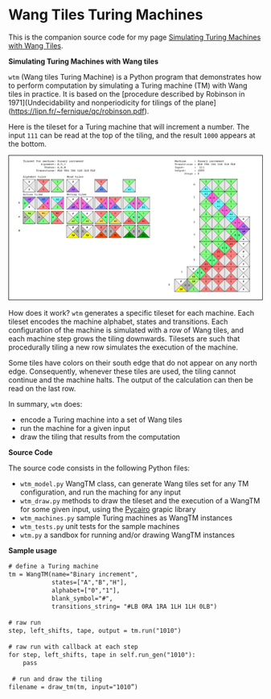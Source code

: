 # Wang Tiles Turing Machines

This is the companion source code for my page [Simulating Turing Machines with Wang Tiles](https://seriot.ch/projects/simulating_turing_machines_with_wang_tiles.html).

__Simulating Turing Machines with Wang tiles__

`wtm` (Wang tiles Turing Machine) is a Python program that demonstrates how to perform computation by simulating a Turing machine (TM) with Wang tiles in practice. It is based on the [procedure described by Robinson in 1971](Undecidability and nonperiodicity for tilings of the plane](https://lipn.fr/~fernique/qc/robinson.pdf).

Here is the tileset for a Turing machine that will increment a number. The input `111` can be read at the top of the tiling, and the result `1000` appears at the bottom.

<img border="1" width="880" src="tilings/wtm_binary_increment.png" />

How does it work? `wtm` generates a specific tileset for each machine. Each tileset encodes the machine alphabet, states and transitions. Each configuration of the machine is simulated with a row of Wang tiles, and each machine step grows the tiling downwards. Tilesets are such that procedurally tiling a new row simulates the execution of the machine.

Some tiles have colors on their south edge that do not appear on any north edge. Consequently, whenever these tiles are used, the tiling cannot continue and the machine halts. The output of the calculation can then be read on the last row.

In summary, `wtm` does:

* encode a Turing machine into a set of Wang tiles
* run the machine for a given input
* draw the tiling that results from the computation

__Source Code__

The source code consists in the following Python files:

* `wtm_model.py` WangTM class, can generate Wang tiles set for any TM configuration, and run the maching for any input
* `wtm_draw.py` methods to draw the tileset and the execution of a WangTM for some given input, using the [Pycairo](https://pycairo.readthedocs.io/) grapic library
* `wtm_machines.py` sample Turing machines as WangTM instances
* `wtm_tests.py` unit tests for the sample machines
* `wtm.py` a sandbox for running and/or drawing WangTM instances 

__Sample usage__

    # define a Turing machine
    tm = WangTM(name="Binary increment",
                states=["A","B","H"],
                alphabet=["0","1"],
                blank_symbol="#",
                transitions_string= "#LB 0RA 1RA 1LH 1LH 0LB")

    # raw run
    step, left_shifts, tape, output = tm.run("1010")

    # raw run with callback at each step
    for step, left_shifts, tape in self.run_gen("1010"):
        pass

	 # run and draw the tiling
    filename = draw_tm(tm, input="1010”)
